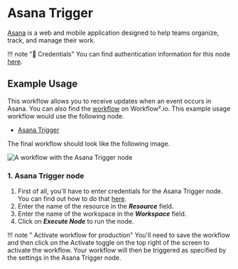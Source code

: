 # Asana Trigger

[Asana](https://asana.com/) is a web and mobile application designed to help teams organize, track, and manage their work.

!!! note "🔑 Credentials"
    You can find authentication information for this node [here](/workflow/integrations/credentials/asana/).


## Example Usage

This workflow allows you to receive updates when an event occurs in Asana. You can also find the [workflow](https://n8n.io/workflows/654) on Workflow².io. This example usage workflow would use the following node.
- [Asana Trigger]()

The final workflow should look like the following image.

![A workflow with the Asana Trigger node](/_images/integrations/trigger-nodes/asanatrigger/workflow.png)

### 1. Asana Trigger node

1. First of all, you'll have to enter credentials for the Asana Trigger node. You can find out how to do that [here](/workflow/integrations/credentials/asana/).
2. Enter the name of the resource in the ***Resource*** field.
3. Enter the name of the workspace in the ***Workspace*** field.
4. Click on ***Execute Node*** to run the node.

!!! note " Activate workflow for production"
    You'll need to save the workflow and then click on the Activate toggle on the top right of the screen to activate the workflow. Your workflow will then be triggered as specified by the settings in the Asana Trigger node.

